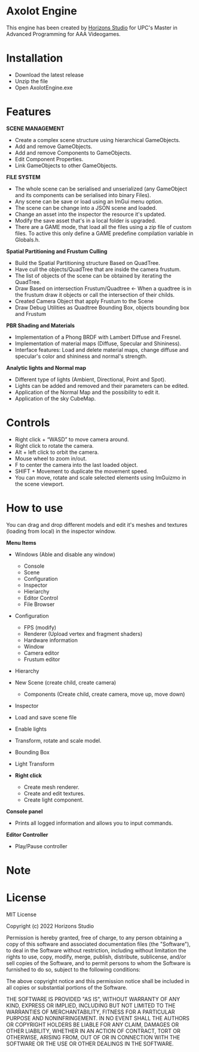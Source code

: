 # Axolot Engine
This engine has been created by [Horizons Studio](https://github.com/Pre-SuperAwesomeEngine) for UPC's Master in Advanced Programming for AAA Videogames.

# Installation
- Download the latest release
- Unzip the file
- Open AxolotEngine.exe

# Features

**SCENE MANAGEMENT**
- Create a complex scene structure using hierarchical GameObjects.
- Add and remove GameObjects.
- Add and remove Components to GameObjects. 
- Edit Component Properties.
- Link GameObjects to other GameObjects.

**FILE SYSTEM**
- The whole scene can be serialised and unserialized (any GameObject and its components can be serialised into binary Files).
- Any scene can be save or load using an ImGui menu option.
- The scene can be change into a JSON scene and loaded. 
- Change an asset into the inspector the resource it's updated. 
- Modify the save asset that's in a local folder is upgraded. 
- There are a GAME mode, that load all the files using a zip file of custom files. To active this only define a GAME predefine compilation variable in Globals.h.

**Spatial Partitioning and Frustum Culling**
- Build the Spatial Partitioning structure Based on QuadTree.
- Have cull the objects/QuadTree that are inside the camera frustum.
- The list of objects of the scene can be obtained by iterating the QuadTree.
- Draw Based on intersection Frustum/Quadtree <- When a quadtree is in the frustum draw it objects or call the intersection of their childs.
- Created Camera Object that apply Frustum to the Scene
- Draw Debug Utilities as Quadtree Bounding Box, objects bounding box and Frustum

**PBR Shading and Materials**
- Implementation of a Phong BRDF with Lambert Diffuse and Fresnel.
- Implementation of material maps (Diffuse, Specular and Shininess).
- Interface features: Load and delete material maps, change diffuse and specular's color and shininess and normal's strength. 

**Analytic lights and Normal map**
- Different type of lights (Ambient, Directional, Point and Spot).
- Lights can be added and removed and their parameters can be edited.
- Application of the Normal Map and the possibility to edit it.
- Application of the sky CubeMap. 

# Controls
- Right click + “WASD” to move camera around.
- Right click to rotate the camera.
- Alt + left click to orbit the camera.
- Mouse wheel to zoom in/out.
- F to center the camera into the last loaded object.
- SHIFT + Movement to duplicate the movement speed.
- You can move, rotate and scale selected elements using ImGuizmo in the scene viewport.

# How to use
You can drag and drop different models and edit it's meshes and textures (loading from local) in the inspector window. 

**Menu Items**
- Windows (Able and disable any window)
  - Console
  - Scene
  - Configuration
  - Inspector
  - Hieriarchy
  - Editor Control
  - File Browser
  
- Configuration
  - FPS (modify)
  - Renderer (Upload vertex and fragment shaders)
  - Hardware information
  - Window 
  - Camera editor
  - Frustum editor
 
 - Hierarchy
  - New Scene (create child, create camera)
    - Components (Create child, create camera, move up, move down)
 
 - Inspector 
  - Load and save scene file
  - Enable lights
  - Transform, rotate and scale model. 
  - Bounding Box
  - Light Transform
  - **Right click**
    - Create mesh renderer.
    - Create and edit textures. 
    - Create light component. 

**Console panel**
- Prints all logged information and allows you to input commands.

**Editor Controller**
- Play/Pause controller

# Note

# License

MIT License

Copyright (c) 2022 Horizons Studio

Permission is hereby granted, free of charge, to any person obtaining a copy of this software and associated documentation files (the "Software"), to deal in the Software without restriction, including without limitation the rights to use, copy, modify, merge, publish, distribute, sublicense, and/or sell copies of the Software, and to permit persons to whom the Software is furnished to do so, subject to the following conditions:

The above copyright notice and this permission notice shall be included in all copies or substantial portions of the Software.

THE SOFTWARE IS PROVIDED "AS IS", WITHOUT WARRANTY OF ANY KIND, EXPRESS OR IMPLIED, INCLUDING BUT NOT LIMITED TO THE WARRANTIES OF MERCHANTABILITY, FITNESS FOR A PARTICULAR PURPOSE AND NONINFRINGEMENT. IN NO EVENT SHALL THE AUTHORS OR COPYRIGHT HOLDERS BE LIABLE FOR ANY CLAIM, DAMAGES OR OTHER LIABILITY, WHETHER IN AN ACTION OF CONTRACT, TORT OR OTHERWISE, ARISING FROM, OUT OF OR IN CONNECTION WITH THE SOFTWARE OR THE USE OR OTHER DEALINGS IN THE SOFTWARE.





